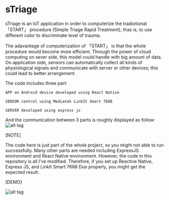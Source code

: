 # sTriage
sTriage is an IoT application in order to computerize the tradiotional 「START」 procedure (Simple Triage Rapid Treatment), thas is, to use different color to discriminate level of trauma.

The adavantage of computerization of 「START」 is that the whole procedure would become more efficient. Through the power of cloud computing on sever side, this model could handle with big amount of data. On application side, sensors can automatically collect all kinds of physiological signals and communicate with server or other devices; this could lead to better arrangement.


The code includes three part: 

    APP on Android device developed using React Native
  
    SENSOR control using Mediatek LinkIt Smart 7688
  
    SERVER developed using express js
  

And the communication between 3 parts is roughly displayed as follow:
![alt tag](https://cloud.githubusercontent.com/assets/8232009/22285565/22455d8e-e327-11e6-88fc-3eb368a0bb89.PNG)


[NOTE]

The code here is just part of the whole project, so you might not able to run successfully.
Many other parts are needed including ExpressJS environment and React Native environment.
However, the code in this repository is all I've modified. Therefore, if you set up Reactive Native, Express JS, and LinkIt Smart 7688 Duo properly, you might get the expected result.


[DEMO]

![alt tag](https://cloud.githubusercontent.com/assets/8232009/22289698/fa48258a-e337-11e6-9cd7-1a6f702f66e0.jpg)
